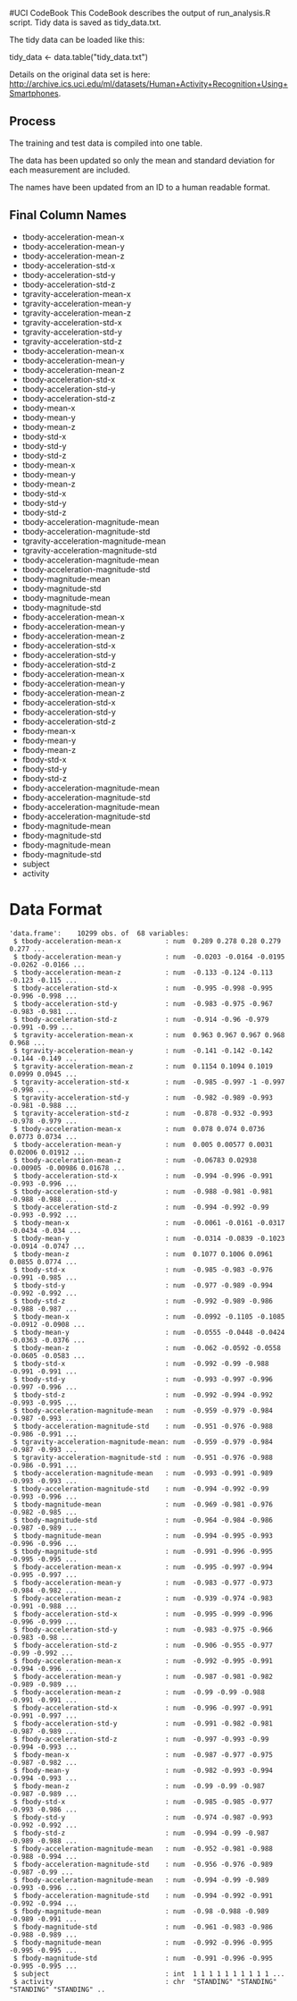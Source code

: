 #UCI CodeBook
This CodeBook describes the output of run_analysis.R script.  Tidy data is saved as tidy_data.txt.

The tidy data can be loaded like this:

   tidy_data <- data.table("tidy_data.txt")

Details on the original data set is here: http://archive.ics.uci.edu/ml/datasets/Human+Activity+Recognition+Using+Smartphones.

## Process
The training and test data is compiled into one table.

The data has been updated so only the mean and standard deviation for each measurement are included.   

The names have been updated from an ID to a human readable format.

## Final Column Names

*  tbody-acceleration-mean-x 
*  tbody-acceleration-mean-y 
*  tbody-acceleration-mean-z 
*  tbody-acceleration-std-x 
*  tbody-acceleration-std-y 
*  tbody-acceleration-std-z 
*  tgravity-acceleration-mean-x 
*  tgravity-acceleration-mean-y 
*  tgravity-acceleration-mean-z 
*  tgravity-acceleration-std-x 
*  tgravity-acceleration-std-y 
*  tgravity-acceleration-std-z 
*  tbody-acceleration-mean-x 
*  tbody-acceleration-mean-y 
*  tbody-acceleration-mean-z 
*  tbody-acceleration-std-x 
*  tbody-acceleration-std-y 
*  tbody-acceleration-std-z 
*  tbody-mean-x 
*  tbody-mean-y 
*  tbody-mean-z 
*  tbody-std-x 
*  tbody-std-y 
*  tbody-std-z 
*  tbody-mean-x 
*  tbody-mean-y 
*  tbody-mean-z 
*  tbody-std-x 
*  tbody-std-y 
*  tbody-std-z 
*  tbody-acceleration-magnitude-mean 
*  tbody-acceleration-magnitude-std 
*  tgravity-acceleration-magnitude-mean 
*  tgravity-acceleration-magnitude-std 
*  tbody-acceleration-magnitude-mean 
*  tbody-acceleration-magnitude-std 
*  tbody-magnitude-mean 
*  tbody-magnitude-std 
*  tbody-magnitude-mean 
*  tbody-magnitude-std 
*  fbody-acceleration-mean-x 
*  fbody-acceleration-mean-y 
*  fbody-acceleration-mean-z 
*  fbody-acceleration-std-x 
*  fbody-acceleration-std-y 
*  fbody-acceleration-std-z 
*  fbody-acceleration-mean-x 
*  fbody-acceleration-mean-y 
*  fbody-acceleration-mean-z 
*  fbody-acceleration-std-x 
*  fbody-acceleration-std-y 
*  fbody-acceleration-std-z 
*  fbody-mean-x 
*  fbody-mean-y 
*  fbody-mean-z 
*  fbody-std-x 
*  fbody-std-y 
*  fbody-std-z 
*  fbody-acceleration-magnitude-mean 
*  fbody-acceleration-magnitude-std 
*  fbody-acceleration-magnitude-mean 
*  fbody-acceleration-magnitude-std 
*  fbody-magnitude-mean 
*  fbody-magnitude-std 
*  fbody-magnitude-mean 
*  fbody-magnitude-std 
*  subject 
*  activity


# Data Format
```
'data.frame':    10299 obs. of  68 variables:
 $ tbody-acceleration-mean-x           : num  0.289 0.278 0.28 0.279 0.277 ...
 $ tbody-acceleration-mean-y           : num  -0.0203 -0.0164 -0.0195 -0.0262 -0.0166 ...
 $ tbody-acceleration-mean-z           : num  -0.133 -0.124 -0.113 -0.123 -0.115 ...
 $ tbody-acceleration-std-x            : num  -0.995 -0.998 -0.995 -0.996 -0.998 ...
 $ tbody-acceleration-std-y            : num  -0.983 -0.975 -0.967 -0.983 -0.981 ...
 $ tbody-acceleration-std-z            : num  -0.914 -0.96 -0.979 -0.991 -0.99 ...
 $ tgravity-acceleration-mean-x        : num  0.963 0.967 0.967 0.968 0.968 ...
 $ tgravity-acceleration-mean-y        : num  -0.141 -0.142 -0.142 -0.144 -0.149 ...
 $ tgravity-acceleration-mean-z        : num  0.1154 0.1094 0.1019 0.0999 0.0945 ...
 $ tgravity-acceleration-std-x         : num  -0.985 -0.997 -1 -0.997 -0.998 ...
 $ tgravity-acceleration-std-y         : num  -0.982 -0.989 -0.993 -0.981 -0.988 ...
 $ tgravity-acceleration-std-z         : num  -0.878 -0.932 -0.993 -0.978 -0.979 ...
 $ tbody-acceleration-mean-x           : num  0.078 0.074 0.0736 0.0773 0.0734 ...
 $ tbody-acceleration-mean-y           : num  0.005 0.00577 0.0031 0.02006 0.01912 ...
 $ tbody-acceleration-mean-z           : num  -0.06783 0.02938 -0.00905 -0.00986 0.01678 ...
 $ tbody-acceleration-std-x            : num  -0.994 -0.996 -0.991 -0.993 -0.996 ...
 $ tbody-acceleration-std-y            : num  -0.988 -0.981 -0.981 -0.988 -0.988 ...
 $ tbody-acceleration-std-z            : num  -0.994 -0.992 -0.99 -0.993 -0.992 ...
 $ tbody-mean-x                        : num  -0.0061 -0.0161 -0.0317 -0.0434 -0.034 ...
 $ tbody-mean-y                        : num  -0.0314 -0.0839 -0.1023 -0.0914 -0.0747 ...
 $ tbody-mean-z                        : num  0.1077 0.1006 0.0961 0.0855 0.0774 ...
 $ tbody-std-x                         : num  -0.985 -0.983 -0.976 -0.991 -0.985 ...
 $ tbody-std-y                         : num  -0.977 -0.989 -0.994 -0.992 -0.992 ...
 $ tbody-std-z                         : num  -0.992 -0.989 -0.986 -0.988 -0.987 ...
 $ tbody-mean-x                        : num  -0.0992 -0.1105 -0.1085 -0.0912 -0.0908 ...
 $ tbody-mean-y                        : num  -0.0555 -0.0448 -0.0424 -0.0363 -0.0376 ...
 $ tbody-mean-z                        : num  -0.062 -0.0592 -0.0558 -0.0605 -0.0583 ...
 $ tbody-std-x                         : num  -0.992 -0.99 -0.988 -0.991 -0.991 ...
 $ tbody-std-y                         : num  -0.993 -0.997 -0.996 -0.997 -0.996 ...
 $ tbody-std-z                         : num  -0.992 -0.994 -0.992 -0.993 -0.995 ...
 $ tbody-acceleration-magnitude-mean   : num  -0.959 -0.979 -0.984 -0.987 -0.993 ...
 $ tbody-acceleration-magnitude-std    : num  -0.951 -0.976 -0.988 -0.986 -0.991 ...
 $ tgravity-acceleration-magnitude-mean: num  -0.959 -0.979 -0.984 -0.987 -0.993 ...
 $ tgravity-acceleration-magnitude-std : num  -0.951 -0.976 -0.988 -0.986 -0.991 ...
 $ tbody-acceleration-magnitude-mean   : num  -0.993 -0.991 -0.989 -0.993 -0.993 ...
 $ tbody-acceleration-magnitude-std    : num  -0.994 -0.992 -0.99 -0.993 -0.996 ...
 $ tbody-magnitude-mean                : num  -0.969 -0.981 -0.976 -0.982 -0.985 ...
 $ tbody-magnitude-std                 : num  -0.964 -0.984 -0.986 -0.987 -0.989 ...
 $ tbody-magnitude-mean                : num  -0.994 -0.995 -0.993 -0.996 -0.996 ...
 $ tbody-magnitude-std                 : num  -0.991 -0.996 -0.995 -0.995 -0.995 ...
 $ fbody-acceleration-mean-x           : num  -0.995 -0.997 -0.994 -0.995 -0.997 ...
 $ fbody-acceleration-mean-y           : num  -0.983 -0.977 -0.973 -0.984 -0.982 ...
 $ fbody-acceleration-mean-z           : num  -0.939 -0.974 -0.983 -0.991 -0.988 ...
 $ fbody-acceleration-std-x            : num  -0.995 -0.999 -0.996 -0.996 -0.999 ...
 $ fbody-acceleration-std-y            : num  -0.983 -0.975 -0.966 -0.983 -0.98 ...
 $ fbody-acceleration-std-z            : num  -0.906 -0.955 -0.977 -0.99 -0.992 ...
 $ fbody-acceleration-mean-x           : num  -0.992 -0.995 -0.991 -0.994 -0.996 ...
 $ fbody-acceleration-mean-y           : num  -0.987 -0.981 -0.982 -0.989 -0.989 ...
 $ fbody-acceleration-mean-z           : num  -0.99 -0.99 -0.988 -0.991 -0.991 ...
 $ fbody-acceleration-std-x            : num  -0.996 -0.997 -0.991 -0.991 -0.997 ...
 $ fbody-acceleration-std-y            : num  -0.991 -0.982 -0.981 -0.987 -0.989 ...
 $ fbody-acceleration-std-z            : num  -0.997 -0.993 -0.99 -0.994 -0.993 ...
 $ fbody-mean-x                        : num  -0.987 -0.977 -0.975 -0.987 -0.982 ...
 $ fbody-mean-y                        : num  -0.982 -0.993 -0.994 -0.994 -0.993 ...
 $ fbody-mean-z                        : num  -0.99 -0.99 -0.987 -0.987 -0.989 ...
 $ fbody-std-x                         : num  -0.985 -0.985 -0.977 -0.993 -0.986 ...
 $ fbody-std-y                         : num  -0.974 -0.987 -0.993 -0.992 -0.992 ...
 $ fbody-std-z                         : num  -0.994 -0.99 -0.987 -0.989 -0.988 ...
 $ fbody-acceleration-magnitude-mean   : num  -0.952 -0.981 -0.988 -0.988 -0.994 ...
 $ fbody-acceleration-magnitude-std    : num  -0.956 -0.976 -0.989 -0.987 -0.99 ...
 $ fbody-acceleration-magnitude-mean   : num  -0.994 -0.99 -0.989 -0.993 -0.996 ...
 $ fbody-acceleration-magnitude-std    : num  -0.994 -0.992 -0.991 -0.992 -0.994 ...
 $ fbody-magnitude-mean                : num  -0.98 -0.988 -0.989 -0.989 -0.991 ...
 $ fbody-magnitude-std                 : num  -0.961 -0.983 -0.986 -0.988 -0.989 ...
 $ fbody-magnitude-mean                : num  -0.992 -0.996 -0.995 -0.995 -0.995 ...
 $ fbody-magnitude-std                 : num  -0.991 -0.996 -0.995 -0.995 -0.995 ...
 $ subject                             : int  1 1 1 1 1 1 1 1 1 1 ...
 $ activity                            : chr  "STANDING" "STANDING" "STANDING" "STANDING" ..
```